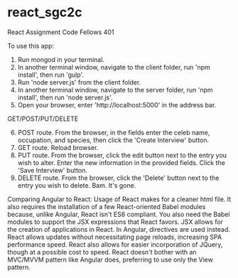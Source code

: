 # react_sgc2c
React Assignment Code Fellows 401

To use this app:

1. Run mongod in your terminal.
2. In another terminal window, navigate to the client folder, run 'npm install', then run 'gulp'.
3. Run 'node server.js' from the client folder.
4. In another terminal window, navigate to the server folder, run 'npm install', then run 'node server.js'.
5. Open your browser, enter 'http://localhost:5000' in the address bar.

GET/POST/PUT/DELETE

6. POST route. From the browser, in the fields enter the celeb name, occupation, and species, then click the 'Create Interview' button.
7. GET route. Reload browser.
8. PUT route. From the browser, click the edit button next to the entry you wish to alter. Enter the new information in the provided fields. Click the 'Save Interview' button.
9. DELETE route. From the browser, click the 'Delete' button next to the entry you wish to delete. Bam. It's gone.

Comparing Angular to React:
Usage of React makes for a cleaner html file. It also requires the installation of a few React-oriented Babel modules because, unlike Angular, React isn't ES6 compliant. You also need the Babel modules to support the JSX expressions that React favors. JSX allows for the creation of applications in React. In Angular, directives are used instead. React allows updates without necessitating page reloads, increasing SPA performance speed. React also allows for easier incorporation of JQuery, though at a possible cost to speed. React doesn't bother with an MVC/MVVM pattern like Angular does, preferring to use only the View pattern.
